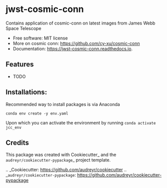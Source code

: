 jwst-cosmic-conn
================




Contains application of cosmic-conn on latest images from James Webb Space Telescope


* Free software: MIT license
* More on cosmic conn: https://github.com/cy-xu/cosmic-conn
* Documentation: https://jwst-cosmic-conn.readthedocs.io.


Features
--------

* TODO

Installations:
-------------

Recommended way to install packages is via Anaconda

```
conda env create -y env.yaml
```

Upon which you can activate the environment by running `conda activate jcc_env`

Credits
-------

This package was created with Cookiecutter_ and the `audreyr/cookiecutter-pypackage`_ project template.

.. _Cookiecutter: https://github.com/audreyr/cookiecutter
.. _`audreyr/cookiecutter-pypackage`: https://github.com/audreyr/cookiecutter-pypackage
